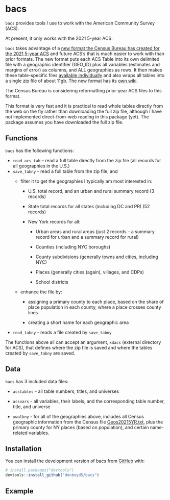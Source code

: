 
<!-- README.md is generated from README.Rmd. Please edit that file -->

# bacs

<!-- badges: start -->
<!-- badges: end -->

`bacs` provides tools I use to work with the American Community Survey
(ACS).

At present, it only works with the 2021 5-year ACS.

`bacs` takes advantage of a [new format the Census Bureau has created
for the 2021 5-year
ACS](https://www.census.gov/programs-surveys/acs/data/summary-file.html)
and future ACS’s that is much easier to work with than prior formats.
The new format puts each ACS Table into its own delimited file with a
geographic identifier (GEO_ID) plus all variables (estimates and margins
of error) as columns, and ALL geographies as rows. It then makes these
table-specific files [available
individually](https://www2.census.gov/programs-surveys/acs/summary_file/2021/table-based-SF/)
and also wraps all tables into a single zip file of about 11gb. The new
format has its [own
wiki](https://github.com/uscensusbureau/acs-summary-file/wiki).

The Census Bureau is considering reformatting prior-year ACS files to
this format.

This format is very fast and it is practical to read whole tables
directly from the web on the fly rather than downloading the full zip
file, although I have not implemented direct-from-web reading in this
package (yet). The package assumes you have downloaded the full zip
file.

## Functions

`bacs` has the following functions:

- `read_acs_tab` – read a full table directly from the zip file (all
  records for all geographies in the U.S.)
- `save_tabny` - read a full table from the zip file, and
  - filter it to get the geographies I typically am most interested in:

    - U.S. total record, and an urban and rural summary record (3
      records)

    - State total records for all states (including DC and PR) (52
      records)

    - New York records for all:

      - Urban areas and rural areas (just 2 records – a summary record
        for urban and a summary record for rural)

      - Counties (including NYC boroughs)

      - County subdivisions (generally towns and cities, including NYC)

      - Places (generally cities (again), villages, and CDPs)

      - School districts

  - enhance the file by:

    - assigning a primary county to each place, based on the share of
      place population in each county, where a place crosses county
      lines

    - creating a short name for each geographic area
- `read_tabny` - reads a file created by `save_tabny`

The functions above all can accept an argument, `xdacs` (external
directory for ACS), that defines where the zip file is saved and where
the tables created by `save_tabny` are saved.

## Data

`bacs` has 3 included data files:

- `acstables` - all table numbers, titles, and universes

- `acsvars` - all variables, their labels, and the corresponding table
  number, title, and universe

- `xwalkny` - for all of the geographies above, includes all Census
  geographic information from the Census file
  [Geos20215YR.txt](https://www2.census.gov/programs-surveys/acs/summary_file/2021/table-based-SF/documentation/Geos20215YR.txt),
  plus the primary county for NY places (based on population), and
  certain name-related variables.

## Installation

You can install the development version of bacs from
[GitHub](https://github.com/) with:

``` r
# install.packages("devtools")
devtools::install_github("donboyd5/bacs")
```

## Example
